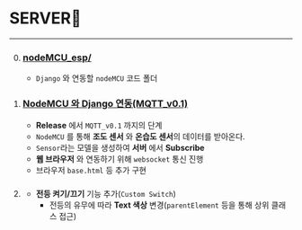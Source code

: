 # SERVER💒
---
0. ### [nodeMCU_esp/](./nodeMCU_esp/)
   - `Django` 와 연동할 `nodeMCU` 코드 폴더 
1. ### [NodeMCU 와 Django 연동(MQTT_v0.1)](./NodeMCU_MQTT/)
   - **Release** 에서 `MQTT_v0.1` 까지의 단계
   -   `NodeMCU` 를 통해 **조도 센서** 와 **온습도 센서**의 데이터를 받아온다.
   -   `Sensor`라는 모델을 생성하여 **서버** 에서 **Subscribe**
   -   **웹 브라우저** 와 연동하기 위해 `websocket` 통신 진행
   -   브라우저 `base.html` 등 추가 구현
2. ### [](./NodeMCU_MQTT_v0.2/)
   - **전등 켜기/끄기** 기능 추가(`Custom Switch`)
     -  전등의 유무에 따라 **Text 색상** 변경(`parentElement` 등을 통해 상위 클래스 접근) 